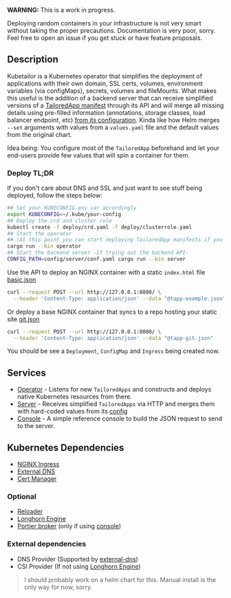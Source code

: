 **WARNING:** This is a work in progress.

Deploying random containers in your infrastructure is not very smart without taking the proper precautions.
Documentation is very poor, sorry. Feel free to open an issue if you get stuck or have feature proposals.

## Description

Kubetailor is a Kubernetes operator that simplifies the deployment of applications with their own domain, SSL certs, volumes, environment variables (via configMaps), secrets, volumes and fileMounts.
What makes this useful is the addition of a backend server that can receive simplified versions of a [TailoredApp manifest](./example-tapp.yaml) through its API and will merge all missing details using pre-filled information (annotations, storage classes, load balancer endpoint, etc) [from its configuration](./config/server/conf.yaml).
Kinda like how Helm merges `--set` arguments with values from a `values.yaml` file and the default values from the original chart.

Idea being:
You configure most of the `TailoredApp` beforehand and let your end-users provide few values that will spin a container for them.

### Deploy TL;DR

If you don't care about DNS and SSL and just want to see stuff being deployed, follow the steps below:

```bash
## Set your KUBECONFIG env var accordingly
export KUBECONFIG=~/.kube/your-config
## Deploy the crd and cluster role
kubectl create -f deploy/crd.yaml -f deploy/clusterrole.yaml
## Start the operator
## (At this point you can start deploying TailoredApp manifests if you want)
cargo run --bin operator
## Start the backend server -If trying out the backend API-
CONFIG_PATH=config/server/conf.yaml cargo run --bin server
```

Use the API to deploy an NGINX container with a static `index.html` file [basic.json](./examples/basic.json)

```bash
curl --request POST --url http://127.0.0.1:8080/ \
  --header 'Content-Type: application/json' --data "@tapp-example.json"
```

Or deploy a base NGINX container that syncs to a repo hosting your static site [git.json](./examples/git.json)

```bash
curl --request POST --url http://127.0.0.1:8080/ \
  --header 'Content-Type: application/json' --data "@tapp-git.json"
```

You should be see a `Deployment`, `ConfigMap` and `Ingress` being created now.

## Services

- [Operator](./crates/operator) - Listens for new `TailoredApps` and constructs and deploys native Kubernetes resources from there.
- [Server](./crates/server) - Receives simplified `TailoredApps` via HTTP and merges them with hard-coded values from its [config](./config/server/conf.yaml)
- [Console](./crates/console) - A simple reference console to build the JSON request to send to the server.

## Kubernetes Dependencies

- [NGINX Ingress](https://github.com/nginxinc/kubernetes-ingress)
- [External DNS](https://github.com/external-secrets/external-secrets)
- [Cert Manager](https://github.com/cert-manager/cert-manager)

### Optional

- [Reloader](https://github.com/stakater/Reloader)
- [Longhorn Engine](https://github.com/longhorn/longhorn-engine)
- [Portier broker](https://github.com/portier/portier-broker) (only if using [console](./crates/console))

### External dependencies

- DNS Provider (Supported by [external-dns](https://github.com/kubernetes-sigs/external-dns/#status-of-providers))
- CSI Provider (If not using [Longhorn Engine](https://github.com/longhorn/longhorn-engine))

> I should probably work on a helm chart for this. Manual install is the only way for now, sorry.
